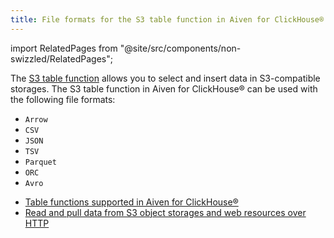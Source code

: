```yaml
---
title: File formats for the S3 table function in Aiven for ClickHouse®
---
```


import RelatedPages from "@site/src/components/non-swizzled/RelatedPages";

The [S3 table
function](https://clickhouse.com/docs/en/sql-reference/table-functions/s3)
allows you to select and insert data in S3-compatible storages. The S3
table function in Aiven for ClickHouse® can be used with the following
file formats:

-   `Arrow`
-   `CSV`
-   `JSON`
-   `TSV`
-   `Parquet`
-   `ORC`
-   `Avro`

<RelatedPages/>

-   [Table functions supported in Aiven for ClickHouse®](/docs/products/clickhouse/reference/supported-table-functions)
-   [Read and pull data from S3 object storages and web resources over HTTP](/docs/products/clickhouse/howto/run-federated-queries)
